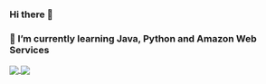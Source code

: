 ### Hi there 👋
<!--
**igorney/igorney** is a ✨ _special_ ✨ repository because its `README.md` (this file) appears on your GitHub profile.

Here are some ideas to get you started:

- 🔭 I’m currently working on ...
- 👯 I’m looking to collaborate on ...
- 🤔 I’m looking for help with ...
- 💬 Ask me about ...
- 📫 How to reach me: ...
- 😄 Pronouns: ...
- ⚡ Fun fact: ...
-->
### 🌱 I’m currently learning Java, Python and Amazon Web Services
<a href="https://github.com/igorney/github-readme-stats">
  <img align="center" src="https://github-readme-stats.vercel.app/api?username=igorney&show_icons=true&theme=tokyonight" />
</a>
<a href="https://github.com/igorney/github-readme-stats">
  <img align="center" src="https://github-readme-stats.vercel.app/api/top-langs/?username=igorney&layout=compact" />
</a>
